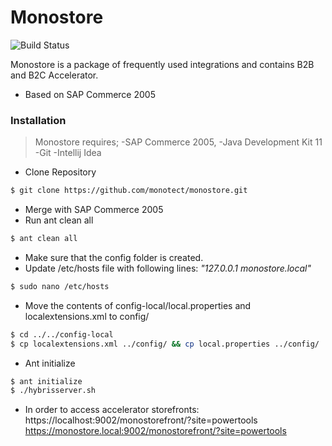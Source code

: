 # Monostore

![Build Status](https://miro.medium.com/max/708/0*Q7OCXDNejTFVCPxB.jpg)

Monostore is a package of frequently used integrations and contains B2B and B2C Accelerator.

  - Based on SAP Commerce 2005

### Installation

>Monostore requires;
-SAP Commerce 2005,
-Java Development Kit 11
-Git
-Intellij Idea

* Clone Repository
```sh
$ git clone https://github.com/monotect/monostore.git
```
* Merge with SAP Commerce 2005
* Run ant clean all 
```sh
$ ant clean all
```
* Make sure that the config folder is created.
* Update /etc/hosts file with following lines:
       *"127.0.0.1 monostore.local"*
```sh
$ sudo nano /etc/hosts
```
* Move the contents of config-local/local.properties and localextensions.xml to config/
```sh
$ cd ../../config-local
$ cp localextensions.xml ../config/ && cp local.properties ../config/
```
* Ant initialize
```sh
$ ant initialize
$ ./hybrisserver.sh
```
* In order to access accelerator storefronts:
https://localhost:9002/monostorefront/?site=powertools
https://monostore.local:9002/monostorefront/?site=powertools
